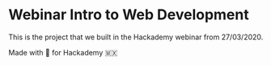 # Webinar Intro to Web Development

This is the project that we built in the Hackademy webinar from 27/03/2020.

Made with 💙 for Hackademy 🇲🇽
